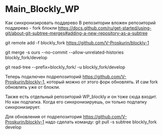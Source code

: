 # Main_Blockly_WP
Как синхронизировать поддерево
В репозитории вложен репозиторий поддерево - fork блокли
https://docs.github.com/ru/get-started/using-git/about-git-subtree-merges#adding-a-new-repository-as-a-subtree

git remote add -f blockly_fork https://github.com/V-Proskurin/blockly-1

git merge -s ours --no-commit --allow-unrelated-histories blockly_fork/develop

git read-tree --prefix=blockly_fork/ -u blockly_fork/develop

Теперь подключен подрепозиторий https://github.com/V-Proskurin/blockly-1, который можно от этого форк обновлять. И сам fork обновлять уже от блокли.

Также есть отдельный репозиторий WP_blockly и он тоже сюда входит. Но как подпапка. Когда его синхронизируешь, он только подпапку синхронизирует.

Для обновления от подрепозитория https://github.com/V-Proskurin/blockly-1 надо сделать команду:
git pull -s subtree blockly_fork develop